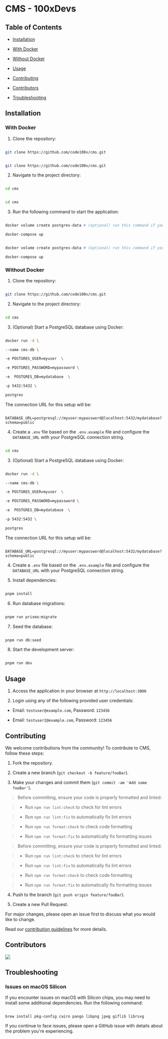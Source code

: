 <h1>CMS - 100xDevs</h1>

## Table of Contents

- [Installation](#installation)

- [With Docker](#with-docker)

- [Without Docker](#without-docker)

- [Usage](#usage)

- [Contributing](#contributing)

- [Contributors](#contributors)

- [Troubleshooting](#troubleshooting)

## Installation

### With Docker

1. Clone the repository:

```bash

git clone https://github.com/code100x/cms.git

```

```bash

git clone https://github.com/code100x/cms.git

```

2. Navigate to the project directory:

```bash

cd cms

```

```bash

cd cms

```

3. Run the following command to start the application:

```bash

docker volume create postgres-data # (optional) run this command if you face any mount volume / volume not exist error

docker-compose up

```

```bash

docker volume create postgres-data # (optional) run this command if you face any mount volume / volume not exist error

docker-compose up

```

### Without Docker

1. Clone the repository:

```bash

git clone https://github.com/code100x/cms.git

```

2. Navigate to the project directory:

```bash

cd cms

```

3. (Optional) Start a PostgreSQL database using Docker:

```bash

docker run -d \

--name cms-db \

-e POSTGRES_USER=myuser  \

-e POSTGRES_PASSWORD=mypassword \

-e  POSTGRES_DB=mydatabase  \

-p 5432:5432 \

postgres

```

The connection URL for this setup will be:

```

DATABASE_URL=postgresql://myuser:mypassword@localhost:5432/mydatabase?schema=public

```

4. Create a `.env` file based on the `.env.example` file and configure the `DATABASE_URL` with your PostgreSQL connection string.

```bash

cd cms

```

3. (Optional) Start a PostgreSQL database using Docker:

```bash

docker run -d \

--name cms-db \

-e POSTGRES_USER=myuser  \

-e POSTGRES_PASSWORD=mypassword \

-e  POSTGRES_DB=mydatabase  \

-p 5432:5432 \

postgres

```

The connection URL for this setup will be:

```

DATABASE_URL=postgresql://myuser:mypassword@localhost:5432/mydatabase?schema=public

```

4. Create a `.env` file based on the `.env.example` file and configure the `DATABASE_URL` with your PostgreSQL connection string.

5. Install dependencies:

```bash

pnpm install

```

6. Run database migrations:

```bash

pnpm run prisma:migrate

```

7. Seed the database:

```bash

pnpm run db:seed

```

8. Start the development server:

```bash

pnpm run dev

```

## Usage

1. Access the application in your browser at `http://localhost:3000`

2. Login using any of the following provided user credentials:

- Email: `testuser@example.com`, Password: `123456`

- Email: `testuser2@example.com`, Password: `123456`

## Contributing

We welcome contributions from the community! To contribute to CMS, follow these steps:

1. Fork the repository.

2. Create a new branch (`git checkout -b feature/fooBar`).

3. Make your changes and commit them (`git commit -am 'Add some fooBar'`).

> Before committing, ensure your code is properly formatted and linted:

> - Run `npm run lint:check` to check for lint errors

> - Run `npm run lint:fix` to automatically fix lint errors

> - Run `npm run format:check` to check code formatting

> - Run `npm run format:fix` to automatically fix formatting issues

> Before committing, ensure your code is properly formatted and linted:

> - Run `npm run lint:check` to check for lint errors

> - Run `npm run lint:fix` to automatically fix lint errors

> - Run `npm run format:check` to check code formatting

> - Run `npm run format:fix` to automatically fix formatting issues

4. Push to the branch (`git push origin feature/fooBar`).

5. Create a new Pull Request.

For major changes, please open an issue first to discuss what you would like to change.

Read our [contribution guidelines](./CONTRIBUTING.md) for more details.

## Contributors

<a  href="https://github.com/code100x/cms/graphs/contributors">

<img  src="https://contrib.rocks/image?repo=code100x/cms&max=400&columns=20"  />

</a>

## Troubleshooting

### Issues on macOS Silicon

If you encounter issues on macOS with Silicon chips, you may need to install some additional dependencies. Run the following command:

```

brew install pkg-config cairo pango libpng jpeg giflib librsvg

```

If you continue to face issues, please open a GitHub issue with details about the problem you're experiencing.
